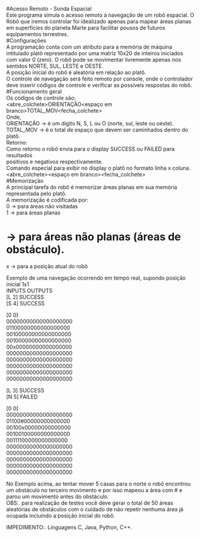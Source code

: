 #Acesso Remoto - Sonda Espacial  
Este programa simula o acesso remoto à navegação de um robô espacial. O Robô que iremos
controlar foi idealizado apenas para mapear áreas planas em superfícies do planeta Marte para
facilitar pousos de futuros equipamentos terrestres.    
#Configurações  
A programação conta com um atributo para a memória de máquina intitulado platô
representado por uma matriz 10x20 de inteiros iniciados com valor 0 (zero). O robô pode se
movimentar livremente apenas nos sentidos NORTE, SUL, LESTE e OESTE.  
A posição inicial do robô é aleatória em relação ao platô.  
O controle de navegação será feito remoto por console, onde o controlador deve inserir códigos
de controle e verificar as possíveis respostas do robô.  
#Funcionamento geral  
Os códigos de controle são:  
<abre_colchete>ORIENTAÇÃO<espaço em branco>TOTAL_MOV<fecha_colchete>  
Onde,  
ORIENTAÇÃO → é um dígito N, S, L ou O (norte, sul, leste ou oeste).  
TOTAL_MOV → é o total de espaço que devem ser caminhados dentro do platô.  
Retorno:  
Como retorno o robô envia para o display SUCCESS ou FAILED para resultados  
positivos e negativos respectivamente.  
Comando especial para exibir no display o platô no formato linha x coluna.  
<abre_colchete><zero><espaço em branco><zero><fecha_colchete>  
#Memorização  
A principal tarefa do robô é memorizar áreas planas em sua memória representada pelo platô.  
A memorização é codificada por:  
0 → para áreas não visitadas  
1 → para áreas planas  
# → para áreas não planas (áreas de obstáculo).  
x → para a posição atual do robô  
  
Exemplo de uma navegação ocorrendo em tempo real, supondo posição inicial 1x1  
INPUTS OUTPUTS  
[L 2] SUCCESS  
[S 4] SUCCESS  
  
[0 0]  
00000000000000000000  
01100000000000000000  
00100000000000000000  
00100000000000000000  
00x00000000000000000  
00000000000000000000  
00000000000000000000  
00000000000000000000  
00000000000000000000  
00000000000000000000  
  
[L 3] SUCCESS  
[N 5] FAILED  
  
[0 0]  
00000000000000000000  
01100#00000000000000  
00100x00000000000000  
00100100000000000000  
00111100000000000000  
00000000000000000000  
00000000000000000000   
00000000000000000000  
00000000000000000000  
00000000000000000000  
  
No Exemplo acima, ao tentar mover 5 casas para o norte o robô encontrou um obstáculo no
terceiro movimento e por isso mapeou a área com # e parou um movimento antes do
obstáculo.  
OBS:. para realização de testes você deve gerar o total de 50 áreas aleatórias de
obstáculos com o cuidado de não repetir nenhuma área já ocupada incluindo a posição
inicial do robô.  
  
IMPEDIMENTO:. Linguagens C, Java, Python, C++.
